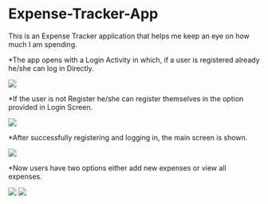 # Expense-Tracker-App
This is an Expense Tracker application that helps me keep an eye on how much I am spending.

*The app opens with a Login Activity in which, if a user is registered already he/she can log in Directly.

  ![](Images/Login%20Screen.png)

*If the user is not Register he/she can register themselves in the option provided in Login Screen.

  ![](Images/Sign%20Up%20Screen.png)
  
 *After successfully registering and logging in, the main screen is shown.

  ![](Images/Expense%20Tracker.png)

 *Now users have two options either add new expenses or view all expenses.

  ![](Images/New%20Expense.png)                  ![](Images/All%20Expenses.png)  
